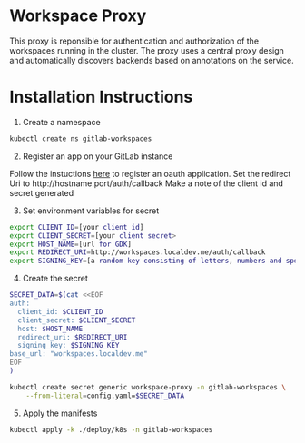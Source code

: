 # Workspace Proxy

This proxy is reponsible for authentication and authorization of the workspaces running in the cluster.
The proxy uses a central proxy design and automatically discovers backends based on annotations on the service.

# Installation Instructions

1. Create a namespace

```sh
kubectl create ns gitlab-workspaces
```

2. Register an app on your GitLab instance

Follow the instuctions [here](https://docs.gitlab.com/ee/integration/oauth_provider.html) to register an oauth application.
Set the redirect Uri to http://hostname:port/auth/callback
Make a note of the client id and secret generated

3. Set environment variables for secret
```sh
export CLIENT_ID=[your client id]
export CLIENT_SECRET=[your client secret>
export HOST_NAME=[url for GDK]
export REDIRECT_URI=http://workspaces.localdev.me/auth/callback
export SIGNING_KEY=[a random key consisting of letters, numbers and special chars]
```

4. Create the secret
```sh
SECRET_DATA=$(cat <<EOF
auth:
  client_id: $CLIENT_ID
  client_secret: $CLIENT_SECRET
  host: $HOST_NAME
  redirect_uri: $REDIRECT_URI
  signing_key: $SIGNING_KEY
base_url: "workspaces.localdev.me"
EOF
)

kubectl create secret generic workspace-proxy -n gitlab-workspaces \
	--from-literal=config.yaml=$SECRET_DATA
```

5. Apply the manifests

```sh
kubectl apply -k ./deploy/k8s -n gitlab-workspaces
```

